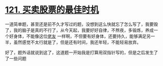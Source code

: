 # [121. 买卖股票的最佳时机](https://leetcode.cn/problems/best-time-to-buy-and-sell-stock/description/)

一道简单题，甚至还是前不久才写过的题，没想到这么快就忘了怎么写了，我要毁了，我的脑子是真的不行了，从今天起，我要好好自律，不熬夜，多锻炼，养成一个好身体，不能像这位[佬友](https://linux.do/t/topic/289117/197)
一样啊，不但要有好身体，还要持久，能够满足另一半，虽然感觉不太行就是了，但是还有时间，我还年轻，不能轻易放弃。

好了，题外话就说到这了，这道题一开始我是打算用双指针写的，但是之后发生了了一些问题
